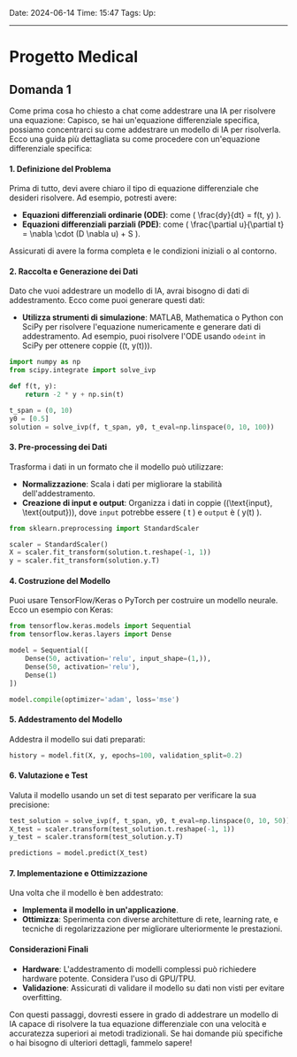 Date: 2024-06-14
Time: 15:47
Tags:
Up: 

---
# Progetto Medical

## Domanda 1

Come prima cosa ho chiesto a chat come addestrare una IA per risolvere una equazione:
Capisco, se hai un'equazione differenziale specifica, possiamo concentrarci su come addestrare un modello di IA per risolverla. Ecco una guida più dettagliata su come procedere con un'equazione differenziale specifica:
#### 1. Definizione del Problema

Prima di tutto, devi avere chiaro il tipo di equazione differenziale che desideri risolvere. Ad esempio, potresti avere:

- **Equazioni differenziali ordinarie (ODE)**: come \( \frac{dy}{dt} = f(t, y) \).
- **Equazioni differenziali parziali (PDE)**: come \( \frac{\partial u}{\partial t} = \nabla \cdot (D \nabla u) + S \).

Assicurati di avere la forma completa e le condizioni iniziali o al contorno.

#### 2. Raccolta e Generazione dei Dati

Dato che vuoi addestrare un modello di IA, avrai bisogno di dati di addestramento. Ecco come puoi generare questi dati:

- **Utilizza strumenti di simulazione**: MATLAB, Mathematica o Python con SciPy per risolvere l'equazione numericamente e generare dati di addestramento. Ad esempio, puoi risolvere l'ODE usando `odeint` in SciPy per ottenere coppie \((t, y(t))\).

```python
import numpy as np
from scipy.integrate import solve_ivp

def f(t, y):
    return -2 * y + np.sin(t)

t_span = (0, 10)
y0 = [0.5]
solution = solve_ivp(f, t_span, y0, t_eval=np.linspace(0, 10, 100))
```

#### 3. Pre-processing dei Dati

Trasforma i dati in un formato che il modello può utilizzare:

- **Normalizzazione**: Scala i dati per migliorare la stabilità dell'addestramento.
- **Creazione di input e output**: Organizza i dati in coppie \((\text{input}, \text{output})\), dove `input` potrebbe essere \( t \) e `output` è \( y(t) \).

```python
from sklearn.preprocessing import StandardScaler

scaler = StandardScaler()
X = scaler.fit_transform(solution.t.reshape(-1, 1))
y = scaler.fit_transform(solution.y.T)
```

#### 4. Costruzione del Modello

Puoi usare TensorFlow/Keras o PyTorch per costruire un modello neurale. Ecco un esempio con Keras:

```python
from tensorflow.keras.models import Sequential
from tensorflow.keras.layers import Dense

model = Sequential([
    Dense(50, activation='relu', input_shape=(1,)),
    Dense(50, activation='relu'),
    Dense(1)
])

model.compile(optimizer='adam', loss='mse')
```

#### 5. Addestramento del Modello

Addestra il modello sui dati preparati:

```python
history = model.fit(X, y, epochs=100, validation_split=0.2)
```

#### 6. Valutazione e Test

Valuta il modello usando un set di test separato per verificare la sua precisione:

```python
test_solution = solve_ivp(f, t_span, y0, t_eval=np.linspace(0, 10, 50))
X_test = scaler.transform(test_solution.t.reshape(-1, 1))
y_test = scaler.transform(test_solution.y.T)

predictions = model.predict(X_test)
```

#### 7. Implementazione e Ottimizzazione

Una volta che il modello è ben addestrato:

- **Implementa il modello in un'applicazione**.
- **Ottimizza**: Sperimenta con diverse architetture di rete, learning rate, e tecniche di regolarizzazione per migliorare ulteriormente le prestazioni.

#### Considerazioni Finali

- **Hardware**: L'addestramento di modelli complessi può richiedere hardware potente. Considera l'uso di GPU/TPU.
- **Validazione**: Assicurati di validare il modello su dati non visti per evitare overfitting.

Con questi passaggi, dovresti essere in grado di addestrare un modello di IA capace di risolvere la tua equazione differenziale con una velocità e accuratezza superiori ai metodi tradizionali. Se hai domande più specifiche o hai bisogno di ulteriori dettagli, fammelo sapere!

